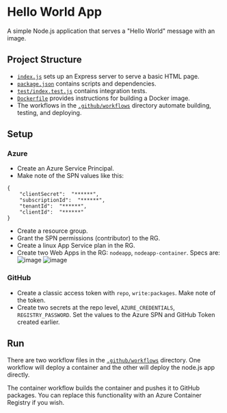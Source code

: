 # Hello World App

A simple Node.js application that serves a "Hello World" message with an image.

## Project Structure

- [`index.js`](index.js) sets up an Express server to serve a basic HTML page.
- [`package.json`](package.json) contains scripts and dependencies.
- [`test/index.test.js`](test/index.test.js) contains integration tests.
- [`Dockerfile`](Dockerfile) provides instructions for building a Docker image.
- The workflows in the [`.github/workflows`](.github/workflows/) directory automate building, testing, and deploying.

## Setup

### Azure

- Create an Azure Service Principal.
- Make note of the SPN values like this:
```
{
    "clientSecret":  "******",
    "subscriptionId":  "******",
    "tenantId":  "******",
    "clientId":  "******"
}
```
- Create a resource group.
- Grant the SPN permissions (contributor) to the RG.
- Create a linux App Service plan in the RG.
- Create two Web Apps in the RG: `nodeapp`, `nodeapp-container`. Specs are:
![image](https://github.com/user-attachments/assets/e5a33d73-42c2-4cc8-b7fb-011fd1ade122)
![image](https://github.com/user-attachments/assets/44710837-e915-471b-8f03-afb90cdf56b2)

### GitHub

- Create a classic access token with `repo`, `write:packages`. Make note of the token.
- Create two secrets at the repo level, `AZURE_CREDENTIALS`, `REGISTRY_PASSWORD`. Set the values to the Azure SPN and GitHub Token created earlier.

## Run

There are two workflow files in the [`.github/workflows`](.github/workflows/) directory. One workflow will deploy a container and the other will deploy the node.js app directly.

The container workflow builds the container and pushes it to GitHub packages. You can replace this functionality with an Azure Container Registry if you wish.
